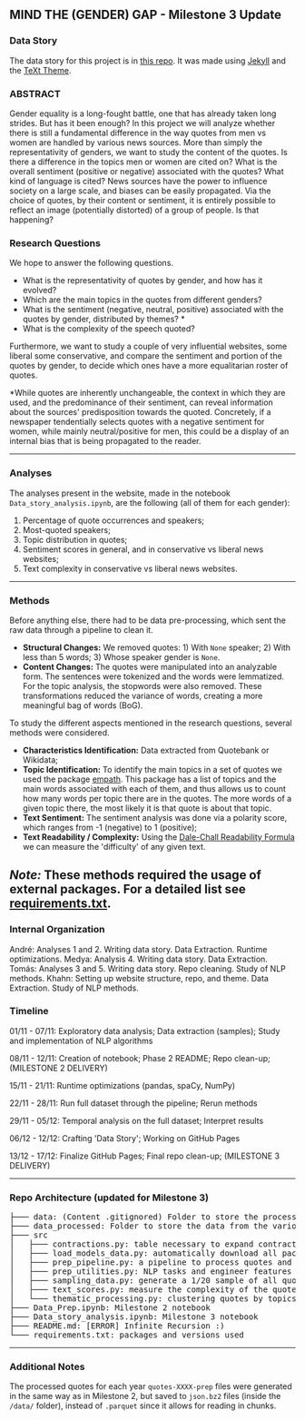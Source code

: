 ## MIND THE (GENDER) GAP - Milestone 3 Update

### Data Story
The data story for this project is in [this repo](https://github.com/khanhnguyen15/project-madam-website.git). It was made using [Jekyll](https://jekyllrb.com/) and the [TeXt Theme](https://tianqi.name/jekyll-TeXt-theme/).

### ABSTRACT

Gender equality is a long-fought battle, one that has already taken long strides. But has it been enough? In this project we will analyze whether there is still a fundamental difference in the way quotes from men vs women are handled by various news sources. More than simply the representativity of genders, we want to study the content of the quotes. Is there a difference in the topics men or women are cited on? What is the overall sentiment (positive or negative) associated with the quotes? What kind of language is cited?
News sources have the power to influence society on a large scale, and biases can be easily propagated. Via the choice of quotes, by their content or sentiment, it is entirely possible to reflect an image (potentially distorted) of a group of people. Is that happening?

### Research Questions

We hope to answer the following questions.

- What is the representativity of quotes by gender, and how has it evolved?
- Which are the main topics in the quotes from different genders?
- What is the sentiment (negative, neutral, positive) associated with the quotes by gender, distributed by themes? *
- What is the complexity of the speech quoted?

Furthermore, we want to study a couple of very influential websites, some liberal some conservative, and compare the sentiment and portion of the quotes by gender, to decide which ones have a more equalitarian roster of quotes.

\*While quotes are inherently unchangeable, the context in which they are used, and the predominance of their sentiment, can reveal information about the sources' predisposition towards the quoted. Concretely, if a newspaper tendentially selects quotes with a negative sentiment for women, while mainly neutral/positive for men, this could be a display of an internal bias that is being propagated to the reader.

---

### Analyses
The analyses present in the website, made in the notebook `Data_story_analysis.ipynb`, are the following (all of them for each gender):
 1. Percentage of quote occurrences and speakers;
 2. Most-quoted speakers;
 3. Topic distribution in quotes;
 4. Sentiment scores in general, and in conservative vs liberal news websites;
 5. Text complexity in conservative vs liberal news websites.

---

### Methods

Before anything else, there had to be data pre-processing, which sent the raw data through a pipeline to clean it.

- **Structural Changes:** We removed quotes: 1) With `None` speaker; 2) With less than 5 words; 3) Whose speaker gender is `None`.
- **Content Changes:** The quotes were manipulated into an analyzable form. The sentences were tokenized and the words were lemmatized. For the topic analysis, the stopwords were also removed. These transformations reduced the variance of words, creating a more meaningful bag of words (BoG).

To study the different aspects mentioned in the research questions, several methods were considered.

- **Characteristics Identification:** Data extracted from Quotebank or Wikidata;
- **Topic Identification:** To identify the main topics in a set of quotes we used the package [empath](https://pypi.org/project/empath/). This package has a list of topics and the main words associated with each of them, and thus allows us to count how many words per topic there are in the quotes. The more words of a given topic there, the most likely it is that quote is about that topic.
- **Text Sentiment:** The sentiment analysis was done via a polarity score, which ranges from -1 (negative) to 1 (positive);
- **Text Readability / Complexity:** Using the [Dale-Chall Readability Formula](https://en.wikipedia.org/wiki/Dale%E2%80%93Chall_readability_formula) we can measure the 'difficulty' of any given text.

**_Note:_** These methods required the usage of external packages. For a detailed list see [requirements.txt](https://github.com/epfl-ada/ada-2021-project-madam/blob/main/requirements.txt).
---

### Internal Organization
André: Analyses 1 and 2. Writing data story. Data Extraction. Runtime optimizations.
Medya: Analysis 4. Writing data story. Data Extraction.
Tomás: Analyses 3 and 5. Writing data story. Repo cleaning. Study of NLP methods.
Khahn: Setting up website structure, repo, and theme. Data Extraction. Study of NLP methods.


### Timeline

01/11 - 07/11: Exploratory data analysis; Data extraction (samples); Study and implementation of NLP algorithms

08/11 - 12/11: Creation of notebook; Phase 2 README; Repo clean-up; (MILESTONE 2 DELIVERY)

15/11 - 21/11: Runtime optimizations (pandas, spaCy, NumPy)

22/11 - 28/11: Run full dataset through the pipeline; Rerun methods

29/11 - 05/12: Temporal analysis on the full dataset; Interpret results

06/12 - 12/12: Crafting 'Data Story'; Working on GitHub Pages

13/12 - 17/12: Finalize GitHub Pages; Final repo clean-up; (MILESTONE 3 DELIVERY)

---

### Repo Architecture (updated for Milestone 3)
<pre>
├─── data: (Content .gitignored) Folder to store the processed quotes
├─── data_processed: Folder to store the data from the various analyses in Data_story_analysis.ipynb
├─── src
│   ├─── contractions.py: table necessary to expand contractions
│   ├─── load_models_data.py: automatically download all packages from nltk and spaCy
│   ├─── prep_pipeline.py: a pipeline to process quotes and create a DataFrame with the features for analysis
│   ├─── prep_utilities.py: NLP tasks and engineer features for the dataset 
│   ├─── sampling_data.py: generate a 1/20 sample of all quotes
│   ├─── text_scores.py: measure the complexity of the quotes
│   └─── thematic_processing.py: clustering quotes by topics
├─── Data_Prep.ipynb: Milestone 2 notebook
├─── Data_story_analysis.ipynb: Milestone 3 notebook
├─── README.md: [ERROR] Infinite Recursion :)
└─── requirements.txt: packages and versions used
</pre>

---

### Additional Notes
The processed quotes for each year `quotes-XXXX-prep` files were generated in the same way as in Milestone 2, but saved to `json.bz2` files (inside the `/data/` folder), instead of `.parquet` since it allows for reading in chunks.
